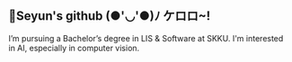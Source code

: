 ## 🐸Seyun's github (●'◡'●)ﾉ ケロロ~!

I’m pursuing a Bachelor’s degree in LIS & Software at SKKU.
I'm interested in AI, especially in computer vision. 
<!--
**211iey/211iey** is a ✨ _special_ ✨ repository because its `README.md` (this file) appears on your GitHub profile.

Here are some ideas to get you started:

- 🔭 I’m currently working on ...
- 🌱 I’m currently learning ...
- 👯 I’m looking to collaborate on ...
- 🤔 I’m looking for help with ...
- 💬 Ask me about ...
- 📫 How to reach me: ...
- 😄 Pronouns: ...
- ⚡ Fun fact: ...
-->
